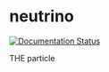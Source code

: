 neutrino
========

[![Documentation Status](https://readthedocs.org/projects/neutrino/badge/?version=latest)](http://neutrino.readthedocs.org/?badge=latest)
 


THE particle
